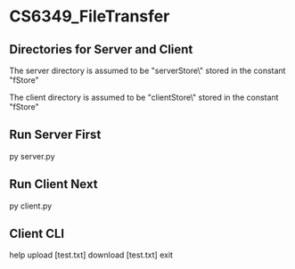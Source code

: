 # CS6349_FileTransfer

## Directories for Server and Client
The server directory is assumed to be "serverStore\\" stored in the constant "fStore"

The client directory is assumed to be "clientStore\\" stored in the constant "fStore"

## Run Server First
py server.py

## Run Client Next
py client.py

## Client CLI
help
upload [test.txt]
download [test.txt]
exit

